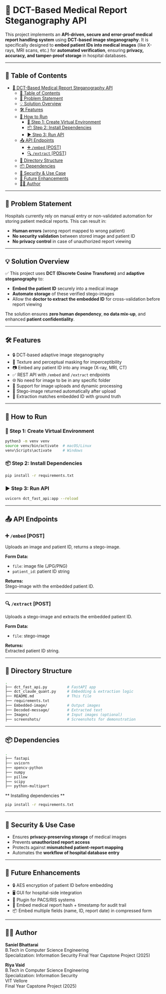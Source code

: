 # 🧠 DCT-Based Medical Report Steganography API

This project implements an **API-driven, secure and error-proof medical report handling system** using **DCT-based image steganography**. It is specifically designed to **embed patient IDs into medical images** (like X-rays, MRI scans, etc.) for **automated verification**, ensuring **privacy, accuracy, and tamper-proof storage** in hospital databases.

---

## 📌 Table of Contents

- [🧠 DCT-Based Medical Report Steganography API](#-dct-based-medical-report-steganography-api)
  - [📌 Table of Contents](#-table-of-contents)
  - [🎯 Problem Statement](#-problem-statement)
  - [💡 Solution Overview](#-solution-overview)
  - [🛠 Features](#-features)
  - [🚀 How to Run](#-how-to-run)
    - [🔧 Step 1: Create Virtual Environment](#-step-1-create-virtual-environment)
    - [📦 Step 2: Install Dependencies](#-step-2-install-dependencies)
    - [▶️ Step 3: Run API](#️-step-3-run-api)
  - [📤 API Endpoints](#-api-endpoints)
    - [➕ `/embed` \[POST\]](#-embed-post)
    - [🔍 `/extract` \[POST\]](#-extract-post)
  - [📁 Directory Structure](#-directory-structure)
  - [📦 Dependencies](#-dependencies)
  - [🔐 Security \& Use Case](#-security--use-case)
  - [📌 Future Enhancements](#-future-enhancements)
  - [🧑‍💻 Author](#-author)

---

## 🎯 Problem Statement

Hospitals currently rely on manual entry or non-validated automation for storing patient medical reports. This can result in:

- **Human errors** (wrong report mapped to wrong patient)
- **No security validation** between stored image and patient ID
- **No privacy control** in case of unauthorized report viewing

---

## 💡 Solution Overview

✅ This project uses **DCT (Discrete Cosine Transform)** and **adaptive steganography** to:

- **Embed the patient ID** securely into a medical image
- **Automate storage** of these verified stego-images
- Allow the **doctor to extract the embedded ID** for cross-validation before report viewing

The solution ensures **zero human dependency**, **no data mix-up**, and enhanced **patient confidentiality**.

---

## 🛠 Features

- 🔒 DCT-based adaptive image steganography
- 🧠 Texture and perceptual masking for imperceptibility
- 📷 Embed any patient ID into any image (X-ray, MRI, CT)
- ✅ REST API with `/embed` and `/extract` endpoints
- 🌐 No need for image to be in any specific folder
- 🔁 Support for image uploads and dynamic processing
- 💾 Stego-image returned automatically after upload
- 📜 Extraction matches embedded ID with ground truth

---

## 🚀 How to Run

### 🔧 Step 1: Create Virtual Environment
```bash
python3 -m venv venv
source venv/bin/activate  # macOS/Linux
venv\Scripts\activate     # Windows
```
### 📦 Step 2: Install Dependencies

```bash
pip install -r requirements.txt
```
### ▶️ Step 3: Run API
```bash
uvicorn dct_fast_api:app --reload
```

---

## 📤 API Endpoints

### ➕ `/embed` [POST]
Uploads an image and patient ID, returns a stego-image.

**Form Data:**
- `file`: image file (JPG/PNG)
- `patient_id`: patient ID string

**Returns:**  
Stego-image with the embedded patient ID.

---

### 🔍 `/extract` [POST]
Uploads a stego-image and extracts the embedded patient ID.

**Form Data:**
- `file`: stego-image

**Returns:**  
Extracted patient ID string.

---

## 📁 Directory Structure

```bash
.
├── dct_fast_api.py         # FastAPI app
├── dct_claude_quant.py     # Embedding & extraction logic
├── README.md               # This file
├── requirements.txt
├── Embedded-image/         # Output images
├── Decoded-message/        # Extracted text
├── Images/                 # Input images (optional)
├── screenshots/            # Screenshots for demonstration
```

---

## 📦 Dependencies

```bash
.
├── fastapi 
├── uvicorn     
├── opencv-python            
├── numpy
├── pillow       
├── scipy       
├── python-multipart 
```

** Installing dependencies **
```bash
pip install -r requirements.txt
```

---

## 🔐 Security & Use Case

- Ensures **privacy-preserving storage** of medical images  
- Prevents **unauthorized report access**  
- Protects against **mismatched patient-report mapping**  
- Automates the **workflow of hospital database entry**

---

## 📌 Future Enhancements

- 🔒 AES encryption of patient ID before embedding  
- 🖥️ GUI for hospital-side integration  
- 🔌 Plugin for PACS/RIS systems  
- 📜 Embed medical report hash + timestamp for audit trail  
- 📦 Embed multiple fields (name, ID, report date) in compressed form

---

## 🧑‍💻 Author

**Saniel Bhattarai**  
B.Tech in Computer Science Engineering  
Specialization: Information Security 
Final Year Capstone Project (2025)

**Riya Vaid**  
B.Tech in Computer Science Engineering  
Specialization: Information Security  
VIT Vellore  
Final Year Capstone Project (2025)